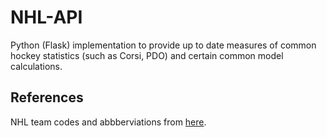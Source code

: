 # NHL-API

Python (Flask) implementation to provide up to date measures of common hockey statistics (such as Corsi, PDO) and certain common model calculations.

## References
NHL team codes and abbberviations from <a href="https://en.wikipedia.org/wiki/Template:NHL_team_abbreviations">here</a>.